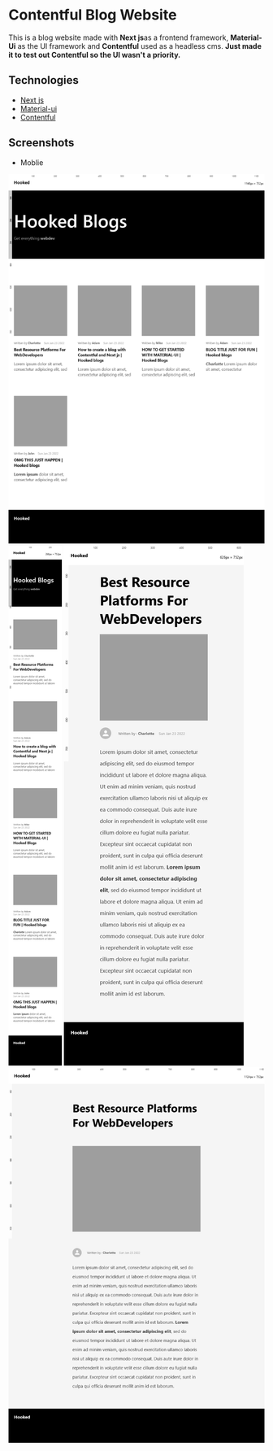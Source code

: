 # Contentful Blog Website

This is a blog website made with **Next js**as a frontend framework, **Material-Ui** as the UI framework and **Contentful** used as a headless cms. 
**Just made it to test out Contentful so the UI wasn't a priority.**


## Technologies
 + [Next js](https://nextjs.org)   
 + [Material-ui](https://mui.com)  
 + [Contentful](https://www.contentful.com)


## Screenshots

+ Moblie

<img src="./public/assets/design/Screenshot 2022-01-24 at 14-29-00 Hooked.png" alt=""/>
<img src="./public/assets/design/Screenshot 2022-01-24 at 14-29-31 Hooked.png" alt=""/>
<img src="./public/assets/design/Screenshot 2022-01-24 at 14-30-14 Best Resource Platforms For WebDevelopers.png" alt=""/>
<img src="./public/assets/design/Screenshot 2022-01-24 at 14-30-28 Best Resource Platforms For WebDevelopers.png" alt=""/>
